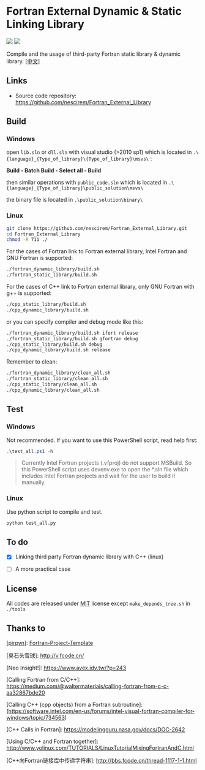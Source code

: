 # Fortran External Dynamic & Static Linking  Library

![](https://img.shields.io/badge/platform-linux%20|%20windows-lightgrey.svg) ![](https://img.shields.io/badge/license-MIT-blue.svg)

Compile and the usage of third-party Fortran static library & dynamic library. [[中文](./README_cn.md)]



## Links

* Source code repository: https://github.com/nescirem/Fortran_External_Library



## Build

### Windows

open `lib.sln` or `dll.sln` with visual studio (>2010 sp1)  which is located in `.\{language}_{Type_of_library}\{Type_of_library}\msvs\` :

**Build - Batch Build - Select all - Build**

then similar operations with `public_code.sln` which is located in `.\{language}_{Type_of_library}\public_solution\msvs\` 

the binary file is located in `.\public_solution\binary\`

### Linux

```bash
git clone https://github.com/nescirem/Fortran_External_Library.git
cd Fortran_External_Library
chmod -R 711 ./
```

For the cases of Fortran link to Fortran external library, Intel Fortran and GNU Fortran is supported:

```bash
./fortran_dynamic_library/build.sh
./fortran_static_library/build.sh
```
For the cases of C++ link to Fortran external library, only GNU Fortran with g++ is supported:

```bash
./cpp_static_library/build.sh
./cpp_dynamic_library/build.sh
```

or you can specify compiler and debug mode like this:

```bash
./fortran_dynamic_library/build.sh ifort release
./fortran_static_library/build.sh gfortran debug
./cpp_static_library/build.sh debug
./cpp_dynamic_library/build.sh release
```

Remember to clean:

```bash
./fortran_dynamic_library/clean_all.sh
./fortran_static_library/clean_all.sh
./cpp_static_library/clean_all.sh
./cpp_dynamic_library/clean_all.sh
```



## Test

### Windows

Not recommended. If you want to use this PowerShell script, read help first:

```powershell
.\test_all.ps1 -h
```

>  Currently Intel Fortran projects (.vfproj) do not support MSBuild. So this PowerShell script uses devenv.exe to open the *.sln file which includes Intel Fortran projects and wait for the user to build it manually.

### Linux

Use python script to compile and test.

```python
python test_all.py
```



## To do

- [x] Linking third party Fortran dynamic library with C++ (linux)
- [ ] A more practical case



## License

All codes are released under [MIT](./LICENSE) license except `make_depends_tree.sh` in `./tools`



## Thanks to

[[pirpyn](https://github.com/pirpyn)]:  [Fortran-Project-Template](https://github.com/pirpyn/Fortran-Project-Template)

\[臭石头雪球]: http://v.fcode.cn/

\[Neo Insight!]: https://www.avex.idv.tw/?p=243

\[Calling Fortran from C/C++]: https://medium.com/@waltermateriais/calling-fortran-from-c-c-aa32867bde20

\[Calling C++ (cpp objects) from a Fortran subroutine]: (https://software.intel.com/en-us/forums/intel-visual-fortran-compiler-for-windows/topic/734563)

\[C++ Calls in Fortran]: https://modelingguru.nasa.gov/docs/DOC-2642

\[Using C/C++ and Fortran together]: http://www.yolinux.com/TUTORIALS/LinuxTutorialMixingFortranAndC.html

\[C++向Fortran链接库中传递字符串]: http://bbs.fcode.cn/thread-1117-1-1.html

